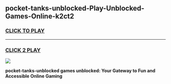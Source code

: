 
## pocket-tanks-unblocked-Play-Unblocked-Games-Online-k2ct2
<h3>
<a href="https://premium76.site?title=pocket-tanks-unblocked&ref=25A">CLICK TO PLAY</a></h3>
<hr>

<h3>
<a href="https://premium76.site?title=pocket-tanks-unblocked&ref=25A">CLICK 2 PLAY</a>
  
</h3>

<a href="https://premium76.site?title=pocket-tanks-unblocked&ref=25A"><img src="https://clearcache.store/games.png"></a>


**pocket-tanks-unblocked games unblocked: Your Gateway to Fun and Accessible Online Gaming**
